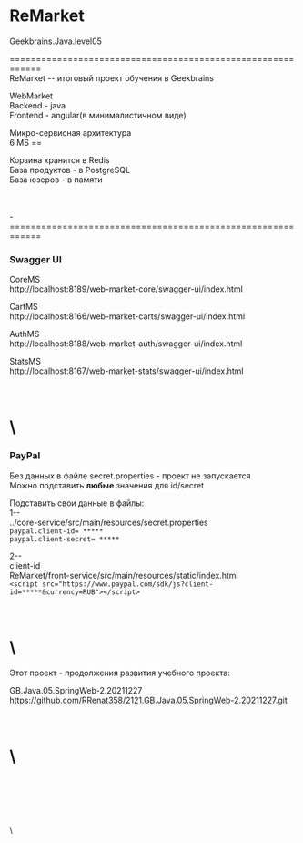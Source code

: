 # ReMarket  

Geekbrains.Java.level05  

============================================================   
ReMarket -- итоговый проект обучения в Geekbrains  

WebMarket  
Backend - java  
Frontend - angular(в минималистичном виде)  

Микро-сервисная архитектура  
6 MS ==  

Корзина хранится в Redis  
База продуктов - в PostgreSQL  
База юзеров - в памяти  


\
\
-============================================================   
### Swagger UI  

CoreMS  
http://localhost:8189/web-market-core/swagger-ui/index.html  

CartMS  
http://localhost:8166/web-market-carts/swagger-ui/index.html  

AuthMS  
http://localhost:8188/web-market-auth/swagger-ui/index.html  

StatsMS  
http://localhost:8167/web-market-stats/swagger-ui/index.html  


\
\
============================================================   
### PayPal  
Без данных в файле secret.properties - проект не запускается  
Можно подставить **любые** значения для id/secret  

Подставить свои данные в файлы:  
1--  
../core-service/src/main/resources/secret.properties  
`paypal.client-id= ***** `  
`paypal.client-secret= ***** `  

2--  
client-id  
ReMarket/front-service/src/main/resources/static/index.html  
`<script src="https://www.paypal.com/sdk/js?client-id=*****&currency=RUB"></script>`  



\
\
============================================================   
Этот проект - продолжения развития учебного проекта:  

GB.Java.05.SpringWeb-2.20211227  
https://github.com/RRenat358/2121.GB.Java.05.SpringWeb-2.20211227.git  

\
\
============================================================  





















\
\
\
\
\
\


